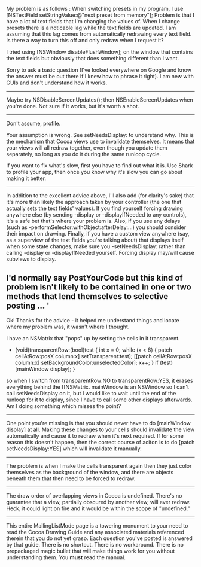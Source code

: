 


My problem is as follows : 
When switching presets in my program, I use [NSTextField setStringValue:@"next preset from memory"];
Problem is that I have a lot of text fields that I'm changing the values of.  When I change presets there is a noticable lag while the text fields are updated.  I am assuming that this lag comes from automatically redrawing every text field.  
Is there a way to turn this off and only redraw when I request it?

I tried using [NSWindow disableFlushWindow]; on the window that contains the text fields but obviously that does something different than I want.

Sorry to ask a basic question (I've looked everywhere on Google and know the answer must be out there if I knew how to phrase it right). I am new with GUIs and don't understand how it works.

----

Maybe try NSDisableScreenUpdates(); then NSEnableScreenUpdates when you're done. Not sure if it works, but it's worth a shot.

----
Don't assume, profile.

Your assumption is wrong. See     setNeedsDisplay: to understand why. This is the mechanism that Cocoa views use to invalidate themselves. It means that your views will all redraw together, even though you update them separately, so long as you do it during the same runloop cycle.

If you want to fix what's slow, first you have to find out what it is. Use Shark to profile your app, then once you know why it's slow you can go about making it better.

----

In addition to the excellent advice above, I'll also add (for clarity's sake) that it's more than likely the approach taken by your controller (the one that actually sets the text fields' values). If you find yourself forcing drawing anywhere else (by sending -display or -displayIfNeeded to any controls), it's a safe bet that's where your problem is. Also, if you use any delays (such as -performSelector:withObject:afterDelay:...) you should consider their impact on drawing. Finally, if you have a custom view anywhere (say, as a superview of the text fields you're talking about) that displays itself when some state changes, make sure you -setNeedsDisplay: rather than calling -display or -displayIfNeeded yourself. Forcing display may/will cause subviews to display.

I'd normally say PostYourCode but this kind of problem isn't likely to be contained in one or two methods that lend themselves to selective posting ...
'
----

Ok! Thanks for the advice - it helped me understand things and locate where my problem was, it wasn't where I thought.

I have an NSMatrix that "pops" up by setting the cells in it transparent.

    
- (void)transparentRow:(bool)test
{
	int x = 0;
	while (x < 6) {
		patch cellAtRow:posX column:x] setTransparent:test];
		[[patch cellAtRow:posX column:x] setBackgroundColor:unselectedColor];
		x++;
	}
        if (test) [mainWindow display];
}


so when I switch from transparentRow:NO to transparentRow:YES, it erases everything behind the [[NSMatrix.  mainWindow is an NSWindow so I can't call setNeedsDisplay on it, but I would like to wait until the end of the runloop for it to display, since I have to call some other displays afterwards.  Am I doing something which misses the point?

----

One point you're missing is that you should never have to do     [mainWindow display] at all. Making these changes to your cells should invalidate the view automatically and cause it to redraw when it's next required. If for some reason this doesn't happen, then the correct course of aciton is to do     [patch setNeedsDisplay:YES] which will invalidate it manually.

----

The problem is when I make the cells transparent again then they just color themselves as the background of the window, and there are objects beneath them that then need to be forced to redraw.

----

The draw order of overlapping views in Cocoa is undefined. There's no guarantee that a view, partially obscured by another view, will ever redraw. Heck, it could light on fire and it would be within the scope of "undefined."

----

This entire MailingListMode page is a towering monument to your need to read the Cocoa Drawing Guide and any associated materials referenced therein that you do not yet grasp. Each question you've posted is answered by that guide. There is no shortcut. There is no workaround. There is no prepackaged magic bullet that will make things work for you without understanding them. You **must** read the manual.
